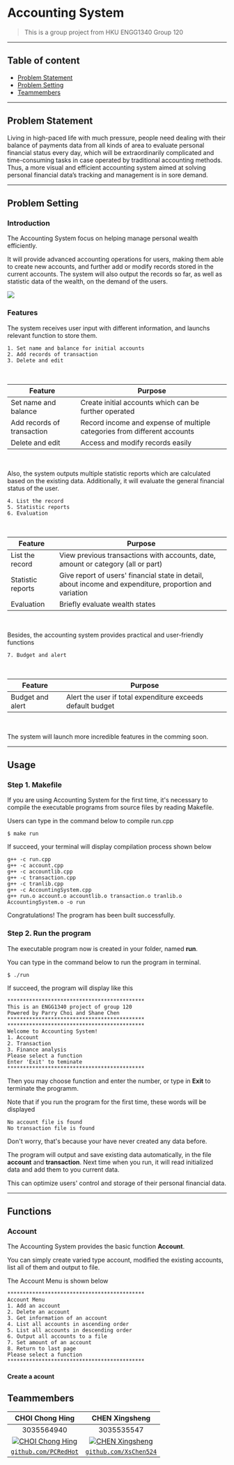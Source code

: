 # Accounting System

> This is a group project from HKU ENGG1340 Group 120

---

## Table of content

- [Problem Statement](#problem-statement)
- [Problem Setting](#problem-setting)
- [Teammembers](#teammembers)

---

## Problem Statement

Living in high-paced life with much pressure, people need dealing with their balance of payments data from all kinds of area to evaluate personal financial status every day, which will be extraordinarily complicated and time-consuming tasks in case operated by traditional accounting methods. Thus, a more visual and efficient accounting system aimed at solving personal financial data’s tracking and management is in sore demand.

---

## Problem Setting


### Introduction


The Accounting System focus on helping manage personal wealth efficiently.

It will provide advanced accounting operations for users, making them able to create new accounts, and further add or modify records stored in the current accounts. The system will also output the records so far, as well as statistic data of the wealth, on the demand of the users.

![](https://img.shields.io/badge/Language-C++-brightgreen.svg)


### Features


The system receives user input with different information, and launchs relevant function to store them.

	1. Set name and balance for initial accounts
	2. Add records of transaction
	3. Delete and edit

&nbsp;

Feature | Purpose
------------- | -------------
Set name and balance  | Create initial accounts which can be further operated
Add records of transaction  | Record income and expense of multiple categories from different accounts
Delete and edit | Access and modify records easily

&nbsp;

Also, the system outputs multiple statistic reports which are calculated based on the existing data. Additionally, it will evaluate the general financial status of the user.

	4. List the record
	5. Statistic reports
	6. Evaluation

&nbsp;

Feature | Purpose
------ | ------
List the record | View previous transactions with accounts, date, amount or category (all or part)
Statistic reports | Give report of users' financial state in detail, about income and expenditure, proportion and variation
Evaluation | Briefly evaluate wealth states

&nbsp;

Besides, the accounting system provides practical and user-friendly functions

	7. Budget and alert

&nbsp;

Feature | Purpose
------ | ------
Budget and alert | Alert the user if total expenditure exceeds default budget

&nbsp;

The system will launch more incredible features in the comming soon.

---

## Usage


### Step 1. Makefile

If you are using Accounting System for the first time, it's necessary to compile the executable programs from source files by reading Makefile.

Users can type in the command below to compile run.cpp

    $ make run

If succeed, your terminal will display compilation process shown below

    g++ -c run.cpp
    g++ -c account.cpp
    g++ -c accountlib.cpp
    g++ -c transaction.cpp
    g++ -c tranlib.cpp
    g++ -c AccountingSystem.cpp
    g++ run.o account.o accountlib.o transaction.o tranlib.o AccountingSystem.o -o run

Congratulations! The program has been built successfully.

### Step 2. Run the program

The executable program now is created in your folder, named **run**.

You can type in the command below to run the program in terminal.

    $ ./run

If succeed, the program will display like this

    ********************************************
    This is an ENGG1340 project of group 120
    Powered by Parry Choi and Shane Chen
    ********************************************
    ********************************************
    Welcome to Accounting System!
    1. Account
    2. Transaction
    3. Finance analysis
    Please select a function
    Enter 'Exit' to teminate
    ********************************************

Then you may choose function and enter the number, or type in **Exit** to terminate the programm.

Note that if you run the program for the first time, these words will be displayed

    No account file is found
    No transaction file is found

Don't worry, that's because your have never created any data before.

The program will output and save existing data automatically, in the file **account** and **transaction**.
Next time when you run, it will read initialized data and add them to you current data.

This can optimize users' control and storage of their personal financial data.

---

## Functions

### Account

The Accounting System provides the basic function **Account**.

You can simply create varied type account, modified the existing accounts, list all of them and output to file.

The Account Menu is shown below

    ********************************************
    Account Menu
    1. Add an account
    2. Delete an account
    3. Get information of an account
    4. List all accounts in ascending order
    5. List all accounts in descending order
    6. Output all accounts to a file
    7. Set amount of an account
    8. Return to last page
    Please select a function
    ********************************************

#### Create a acount

## Teammembers

| **CHOI Chong Hing** | **CHEN Xingsheng** |
| :---: |:---:|
| 3035564940 | 3035535547 |
| [![CHOI Chong Hing](https://i.imgur.com/elZNX0z.jpg)](https://github.com/PCRedHot)    | [![CHEN Xingsheng](https://i.imgur.com/xasWEFT.jpg)](https://github.com/XsChen524) |
| <a href="https://github.com/PCRedHot" target="_blank">`github.com/PCRedHot`</a> | <a href="https://github.com/XsChen524" target="_blank">`github.com/XsChen524`</a> |
